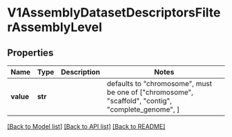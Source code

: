 # V1AssemblyDatasetDescriptorsFilterAssemblyLevel


## Properties
Name | Type | Description | Notes
------------ | ------------- | ------------- | -------------
**value** | **str** |  | defaults to "chromosome",  must be one of ["chromosome", "scaffold", "contig", "complete_genome", ]

[[Back to Model list]](../README.md#documentation-for-models) [[Back to API list]](../README.md#documentation-for-api-endpoints) [[Back to README]](../README.md)


